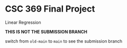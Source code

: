 # CSC 369 Final Project
Linear Regression

**THIS IS NOT THE SUBMISSION BRANCH**

switch from `old-main` to `main` to see the submission branch
